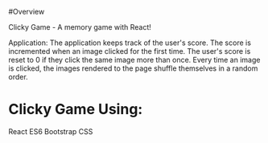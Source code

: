 #Overview

Clicky Game - A memory game with React!

Application:
The application keeps track of the user's score. The score is incremented when an image clicked for the first time. 
The user's score is reset to 0 if they click the same image more than once.
Every time an image is clicked, the images rendered to the page shuffle themselves in a random order.

# Clicky Game Using:
React
ES6
Bootstrap
CSS